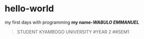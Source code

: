 # hello-world
my first days with programming
**my name-*WABULO EMMANUEL***
>STUDENT KYAMBOGO UNIVERSITY
#YEAR 2 ##SEM1
